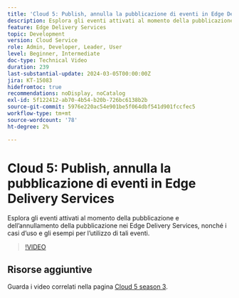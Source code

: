 ```yaml
---
title: 'Cloud 5: Publish, annulla la pubblicazione di eventi in Edge Delivery Services'
description: Esplora gli eventi attivati al momento della pubblicazione e dell’annullamento della pubblicazione nei Edge Delivery Services, nonché i casi d’uso e gli esempi per l’utilizzo di tali eventi.
feature: Edge Delivery Services
topic: Development
version: Cloud Service
role: Admin, Developer, Leader, User
level: Beginner, Intermediate
doc-type: Technical Video
duration: 239
last-substantial-update: 2024-03-05T00:00:00Z
jira: KT-15083
hidefromtoc: true
recommendations: noDisplay, noCatalog
exl-id: 5f122412-ab70-4b54-b20b-726bc6138b2b
source-git-commit: 5976e220ac54e901be5f064dbf541d901fccfec5
workflow-type: tm+mt
source-wordcount: '78'
ht-degree: 2%

---
```


# Cloud 5: Publish, annulla la pubblicazione di eventi in Edge Delivery Services

Esplora gli eventi attivati al momento della pubblicazione e dell’annullamento della pubblicazione nei Edge Delivery Services, nonché i casi d’uso e gli esempi per l’utilizzo di tali eventi.

>[!VIDEO](https://video.tv.adobe.com/v/3427681?learn=on)

## Risorse aggiuntive

Guarda i video correlati nella pagina [Cloud 5 season 3](../cloud5-season-3.md).

